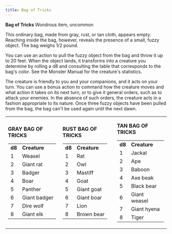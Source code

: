 ```yaml
---
title: Bag of Tricks
---
```

**Bag of Tricks**
Wondrous item, uncommon

This ordinary bag, made from gray, rust, or tan cloth, appears empty. Reaching inside the bag, however, reveals the presence of a small, fuzzy object. The bag weighs 1/2 pound.

You can use an action to pull the fuzzy object from the bag and throw it up to 20 feet. When the object lands, it transforms into a creature you determine by rolling a d8 and consulting the table that corresponds to the bag's color. See the Monster Manual for the creature's statistics.

The creature is friendly to you and your companions, and it acts on your turn. You can use a bonus action to command how the creature moves and what action it takes on its next turn, or to give it general orders, such as to attack your enemies. In the absence of such orders, the creature acts in a fashion appropriate to its nature. Once three fuzzy objects have been pulled from the bag, the bag can't be used again until the next dawn.


<table><tbody><tr class="odd"><td><p><strong>GRAY BAG OF TRICKS</strong></p><table><tbody><tr class="odd"><td><strong>d8</strong></td><td><strong>Creature</strong></td></tr><tr class="even"><td>1</td><td>Weasel</td></tr><tr class="odd"><td>2</td><td>Giant rat</td></tr><tr class="even"><td>3</td><td>Badger</td></tr><tr class="odd"><td>4</td><td>Boar</td></tr><tr class="even"><td>5</td><td>Panther</td></tr><tr class="odd"><td>6</td><td>Giant badger</td></tr><tr class="even"><td>7</td><td>Dire wolf</td></tr><tr class="odd"><td>8</td><td>Giant elk</td></tr></tbody></table></td><td><p><strong>RUST BAG OF TRICKS</strong></p><table><tbody><tr class="odd"><td><strong>d8</strong></td><td><strong>Creature</strong></td></tr><tr class="even"><td>1</td><td>Rat</td></tr><tr class="odd"><td>2</td><td>Owl</td></tr><tr class="even"><td>3</td><td>Mastiff</td></tr><tr class="odd"><td>4</td><td>Goat</td></tr><tr class="even"><td>5</td><td>Giant goat</td></tr><tr class="odd"><td>6</td><td>Giant boar</td></tr><tr class="even"><td>7</td><td>Lion</td></tr><tr class="odd"><td>8</td><td>Brown bear</td></tr></tbody></table></td><td><p><strong>TAN BAG OF TRICKS</strong></p><table><tbody><tr class="odd"><td><strong>d8</strong></td><td><strong>Creature</strong></td></tr><tr class="even"><td>1</td><td>Jackal</td></tr><tr class="odd"><td>2</td><td>Ape</td></tr><tr class="even"><td>3</td><td>Baboon</td></tr><tr class="odd"><td>4</td><td>Axe beak</td></tr><tr class="even"><td>5</td><td>Black bear</td></tr><tr class="odd"><td>6</td><td>Giant weasel</td></tr><tr class="even"><td>7</td><td>Giant hyena</td></tr><tr class="odd"><td>8</td><td>Tiger</td></tr></tbody></table></td></tr></tbody></table>
